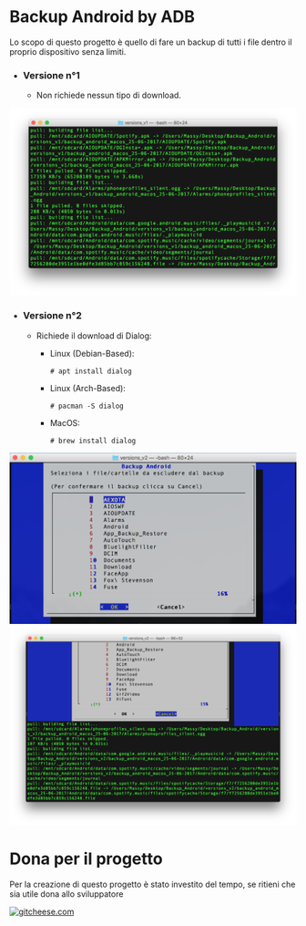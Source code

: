 # Backup Android by ADB

Lo scopo di questo progetto è quello di fare un backup di tutti i file dentro il proprio dispositivo senza limiti.

* ### Versione n°1 ###
  * Non richiede nessun tipo di download.

![Alt text](https://raw.githubusercontent.com/Fast0n/Backup_Android/master/version_v1/img/1.png?raw=true "Avvio script, Avvio Backup")


* ### Versione n°2 ###

  * Richiede il download di Dialog:
    * Linux (Debian-Based):

          # apt install dialog
        
    * Linux (Arch-Based):

          # pacman -S dialog
        
    * MacOS:

          # brew install dialog

![Alt text](https://raw.githubusercontent.com/Fast0n/Backup_Android/master/version_v2/img/1.png?raw=true "Avvio script iniziale")
![Alt text](https://raw.githubusercontent.com/Fast0n/Backup_Android/master/version_v2/img/2.png?raw=true "Avvio Backup")

# Dona per il progetto
Per la creazione di questo progetto è stato investito del tempo, se ritieni che sia utile dona allo sviluppatore

[![gitcheese.com](https://s3.amazonaws.com/gitcheese-ui-master/images/badge.svg)](https://www.gitcheese.com/donate/users/5260133/repos/95372423)
